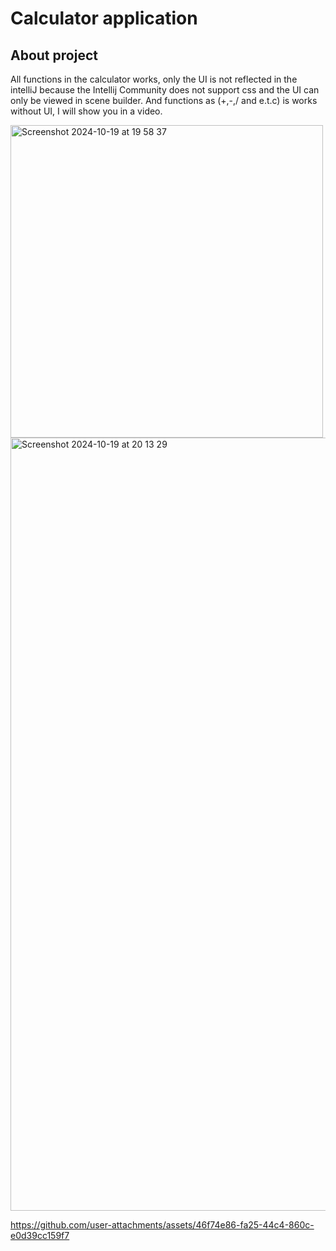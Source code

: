 # Calculator application


## About project
All functions in the calculator works, 
only the UI is not reflected in the intelliJ because the Intellij Community does not support css and the UI can only be viewed in scene builder.
And functions as (+,-,/ and e.t.c) is works without UI, I will show you in a video.

<img width="500" alt="Screenshot 2024-10-19 at 19 58 37" src="https://github.com/user-attachments/assets/c0f70732-7c06-4071-b82f-58c5ef48d8d1">




<img width="1237" alt="Screenshot 2024-10-19 at 20 13 29" src="https://github.com/user-attachments/assets/5377bdc6-8547-467e-8a3f-15d5a883bf48">




https://github.com/user-attachments/assets/46f74e86-fa25-44c4-860c-e0d39cc159f7
